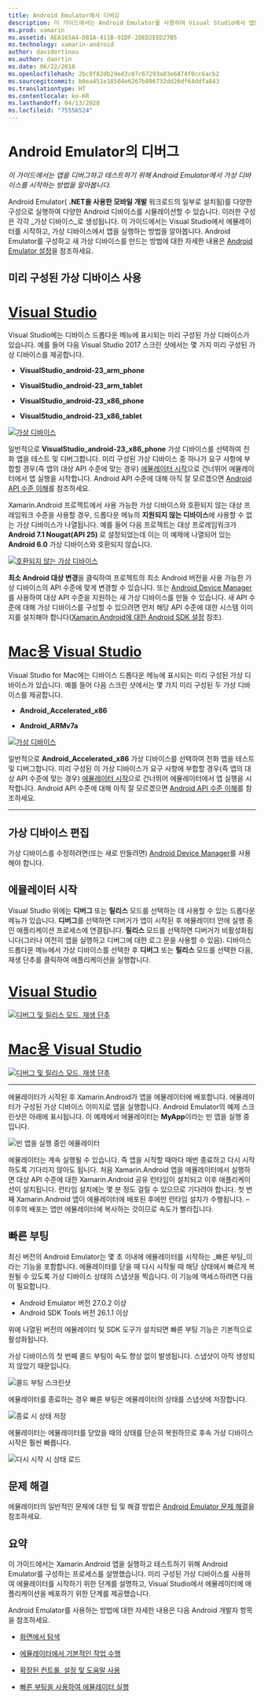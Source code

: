 ```yaml
---
title: Android Emulator에서 디버깅
description: 이 가이드에서는 Android Emulator를 사용하여 Visual Studio에서 앱을 시작하고 디버그하는 방법을 설명합니다.
ms.prod: xamarin
ms.assetid: AEA165A4-D81A-411B-91DF-2DED2EED27B5
ms.technology: xamarin-android
author: davidortinau
ms.author: daortin
ms.date: 06/22/2018
ms.openlocfilehash: 2bc8f82db29ed3c07c67293a83e6874f0cc6acb2
ms.sourcegitcommit: b0ea451e18504e6267b896732dd26df64ddfa843
ms.translationtype: HT
ms.contentlocale: ko-KR
ms.lasthandoff: 04/13/2020
ms.locfileid: "75556524"
---
```

# <a name="debug-on-the-android-emulator"></a>Android Emulator의 디버그

_이 가이드에서는 앱을 디버그하고 테스트하기 위해 Android Emulator에서 가상 디바이스를 시작하는 방법을 알아봅니다._

Android Emulator( **.NET을 사용한 모바일 개발** 워크로드의 일부로 설치됨)를 다양한 구성으로 실행하여 다양한 Android 디바이스를 시뮬레이션할 수 있습니다. 이러한 구성은 각각 _가상 디바이스_로 생성됩니다. 이 가이드에서는 Visual Studio에서 에뮬레이터를 시작하고, 가상 디바이스에서 앱을 실행하는 방법을 알아봅니다. Android Emulator를 구성하고 새 가상 디바이스를 만드는 방법에 대한 자세한 내용은 [Android Emulator 설정](~/android/get-started/installation/android-emulator/index.md)을 참조하세요.

## <a name="using-a-pre-configured-virtual-device"></a>미리 구성된 가상 디바이스 사용

# <a name="visual-studio"></a>[Visual Studio](#tab/windows)

Visual Studio에는 디바이스 드롭다운 메뉴에 표시되는 미리 구성된 가상 디바이스가 있습니다. 예를 들어 다음 Visual Studio 2017 스크린 샷에서는 몇 가지 미리 구성된 가상 디바이스를 제공합니다.

- **VisualStudio\_android-23\_arm\_phone**

- **VisualStudio\_android-23\_arm\_tablet**

- **VisualStudio\_android-23\_x86\_phone** 

- **VisualStudio\_android-23\_x86\_tablet** 

[![가상 디바이스](debug-on-emulator-images/win/01-virtual-devices-sml.png)](debug-on-emulator-images/win/01-virtual-devices.png#lightbox)

일반적으로 **VisualStudio\_android-23\_x86\_phone** 가상 디바이스를 선택하여 전화 앱을 테스트 및 디버그합니다. 미리 구성된 가상 디바이스 중 하나가 요구 사항에 부합할 경우(즉 앱의 대상 API 수준에 맞는 경우) [에뮬레이터 시작](#launching)으로 건너뛰어 에뮬레이터에서 앱 실행을 시작합니다. Android API 수준에 대해 아직 잘 모르겠으면 [Android API 수준 이해](~/android/app-fundamentals/android-api-levels.md)를 참조하세요.

Xamarin.Android 프로젝트에서 사용 가능한 가상 디바이스와 호환되지 않는 대상 프레임워크 수준을 사용할 경우, 드롭다운 메뉴의 **지원되지 않는 디바이스**에 사용할 수 없는 가상 디바이스가 나열됩니다. 예를 들어 다음 프로젝트는 대상 프로레임워크가 **Android 7.1 Nougat(API 25)** 로 설정되었는데 이는 이 예제에 나열되어 있는 **Android 6.0** 가상 디바이스와 호환되지 않습니다.

[![호환되지 않는 가상 디바이스](debug-on-emulator-images/win/02-incompatible-level-sml.png)](debug-on-emulator-images/win/02-incompatible-level.png#lightbox)

**최소 Android 대상 변경**을 클릭하여 프로젝트의 최소 Android 버전을 사용 가능한 가상 디바이스의 API 수준에 맞게 변경할 수 있습니다. 또는 [Android Device Manager](~/android/get-started/installation/android-emulator/device-manager.md)를 사용하여 대상 API 수준을 지원하는 새 가상 디바이스를 만들 수 있습니다.
새 API 수준에 대해 가상 디바이스를 구성할 수 있으려면 먼저 해당 API 수준에 대한 시스템 이미지를 설치해야 합니다([Xamarin.Android에 대한 Android SDK 설정](~/android/get-started/installation/android-sdk.md) 참조).

# <a name="visual-studio-for-mac"></a>[Mac용 Visual Studio](#tab/macos)

Visual Studio for Mac에는 디바이스 드롭다운 메뉴에 표시되는 미리 구성된 가상 디바이스가 있습니다. 예를 들어 다음 스크린 샷에서는 몇 가지 미리 구성된 두 가상 디바이스를 제공합니다.

- **Android\_Accelerated\_x86**

- **Android\_ARMv7a**

[![가상 디바이스](debug-on-emulator-images/mac/01-virtual-devices-sml.png)](debug-on-emulator-images/mac/01-virtual-devices.png#lightbox)

일반적으로 **Android\_Accelerated\_x86** 가상 디바이스를 선택하여 전화 앱을 테스트 및 디버그합니다. 미리 구성된 이 가상 디바이스가 요구 사항에 부합할 경우(즉 앱의 대상 API 수준에 맞는 경우) [에뮬레이터 시작](#launching)으로 건너뛰어 에뮬레이터에서 앱 실행을 시작합니다. Android API 수준에 대해 아직 잘 모르겠으면 [Android API 수준 이해](~/android/app-fundamentals/android-api-levels.md)를 참조하세요.

-----

## <a name="editing-virtual-devices"></a>가상 디바이스 편집

가상 디바이스를 수정하려면(또는 새로 만들려면) [Android Device Manager](~/android/get-started/installation/android-emulator/device-manager.md)를 사용해야 합니다.

<a name="launching" />

## <a name="launching-the-emulator"></a>에뮬레이터 시작

Visual Studio 위에는 **디버그** 또는 **릴리스** 모드를 선택하는 데 사용할 수 있는 드롭다운 메뉴가 있습니다. **디버그**를 선택하면 디버거가 앱이 시작된 후 에뮬레이터 안에 실행 중인 애플리케이션 프로세스에 연결됩니다. **릴리스** 모드를 선택하면 디버거가 비활성화됩니다(그러나 여전히 앱을 실행하고 디버그에 대한 로그 문을 사용할 수 있음). 디바이스 드롭다운 메뉴에서 가상 디바이스를 선택한 후 **디버그** 또는 **릴리스** 모드를 선택한 다음, 재생 단추를 클릭하여 애플리케이션을 실행합니다.

# <a name="visual-studio"></a>[Visual Studio](#tab/windows)

[![디버그 및 릴리스 모드, 재생 단추](debug-on-emulator-images/win/17-debug-release-sml.png)](debug-on-emulator-images/win/17-debug-release.png#lightbox)

# <a name="visual-studio-for-mac"></a>[Mac용 Visual Studio](#tab/macos)

[![디버그 및 릴리스 모드, 재생 단추](debug-on-emulator-images/mac/16-debug-release-sml.png)](debug-on-emulator-images/mac/16-debug-release.png#lightbox)

-----

에뮬레이터가 시작된 후 Xamarin.Android가 앱을 에뮬레이터에 배포합니다. 에뮬레이터가 구성된 가상 디바이스 이미지로 앱을 실행합니다. Android Emulator의 예제 스크린샷은 아래에 표시됩니다. 이 예제에서 에뮬레이터는 **MyApp**이라는 빈 앱을 실행 중입니다.

![빈 앱을 실행 중인 에뮬레이터](debug-on-emulator-images/emulator-running.png)

에뮬레이터는 계속 실행될 수 있습니다. 즉 앱을 시작할 때마다 매번 종료하고 다시 시작하도록 기다리지 않아도 됩니다. 처음 Xamarin.Android 앱을 에뮬레이터에서 실행하면 대상 API 수준에 대한 Xamarin.Android 공유 런타임이 설치되고 이후 애플리케이션이 설치됩니다. 런타임 설치에는 몇 분 정도 걸릴 수 있으므로 기다려야 합니다. 첫 번째 Xamarin.Android 앱이 에뮬레이터에 배포된 후에만 런타임 설치가 수행됩니다. &ndash; 이후의 배포는 앱만 에뮬레이터에 복사하는 것이므로 속도가 빨라집니다.

<a name="quick-boot" />

## <a name="quick-boot"></a>빠른 부팅

최신 버전의 Android Emulator는 몇 초 이내에 에뮬레이터를 시작하는 _빠른 부팅_이라는 기능을 포함합니다. 에뮬레이터를 닫을 때 다시 시작될 때 해당 상태에서 빠르게 복원될 수 있도록 가상 디바이스 상태의 스냅샷을 찍습니다.
이 기능에 액세스하려면 다음이 필요합니다.

- Android Emulator 버전 27.0.2 이상
- Android SDK Tools 버전 26.1.1 이상

위에 나열된 버전의 에뮬레이터 및 SDK 도구가 설치되면 빠른 부팅 기능은 기본적으로 활성화됩니다. 

가상 디바이스의 첫 번째 콜드 부팅이 속도 향상 없이 발생됩니다. 스냅샷이 아직 생성되지 않았기 때문입니다.

![콜드 부팅 스크린샷](debug-on-emulator-images/cold-boot.png)

에뮬레이터를 종료하는 경우 빠른 부팅은 에뮬레이터의 상태를 스냅샷에 저장합니다.

![종료 시 상태 저장](debug-on-emulator-images/saving-state.png)

에뮬레이터는 에뮬레이터를 닫았을 때의 상태를 단순히 복원하므로 후속 가상 디바이스 시작은 훨씬 빠릅니다.

![다시 시작 시 상태 로드](debug-on-emulator-images/loading-state.png)

## <a name="troubleshooting"></a>문제 해결

에뮬레이터의 일반적인 문제에 대한 팁 및 해결 방법은 [Android Emulator 문제 해결](~/android/get-started/installation/android-emulator/troubleshooting.md)을 참조하세요.

## <a name="summary"></a>요약

이 가이드에서는 Xamarin.Android 앱을 실행하고 테스트하기 위해 Android Emulator를 구성하는 프로세스를 설명했습니다. 미리 구성된 가상 디바이스를 사용하여 에뮬레이터를 시작하기 위한 단계를 설명하고, Visual Studio에서 에뮬레이터에 애플리케이션을 배포하기 위한 단계를 제공했습니다. 

Android Emulator를 사용하는 방법에 대한 자세한 내용은 다음 Android 개발자 항목을 참조하세요.

- [화면에서 탐색](https://developer.android.com/studio/run/emulator.html#navigate)

- [에뮬레이터에서 기본적인 작업 수행](https://developer.android.com/studio/run/emulator.html#tasks)

- [확장된 컨트롤, 설정 및 도움말 사용](https://developer.android.com/studio/run/emulator.html#extended)

- [빠른 부팅을 사용하여 에뮬레이터 실행](https://developer.android.com/studio/run/emulator#quickboot)
